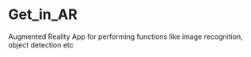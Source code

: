 # Get_in_AR
Augmented Reality App for performing functions like image recognition, object detection etc 
